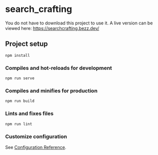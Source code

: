 # search_crafting
You do not have to download this project to use it.
A live version can be viewed here: 
<https://searchcrafting.bezz.dev/>

## Project setup
```
npm install
```

### Compiles and hot-reloads for development
```
npm run serve
```

### Compiles and minifies for production
```
npm run build
```

### Lints and fixes files
```
npm run lint
```

### Customize configuration
See [Configuration Reference](https://cli.vuejs.org/config/).
